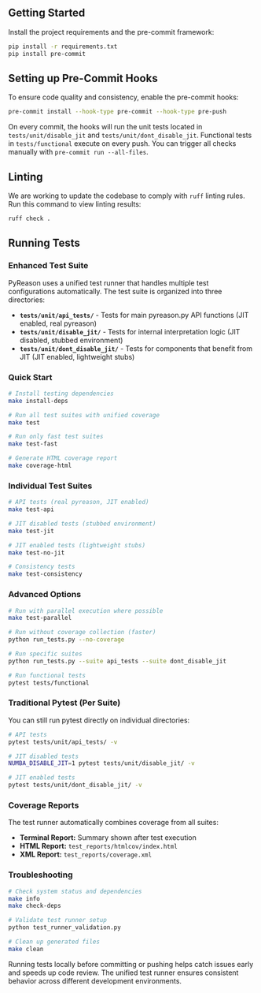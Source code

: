 
## Getting Started

Install the project requirements and the pre-commit framework:

```bash
pip install -r requirements.txt
pip install pre-commit
```

## Setting up Pre-Commit Hooks

To ensure code quality and consistency, enable the pre-commit hooks:

```bash
pre-commit install --hook-type pre-commit --hook-type pre-push
```

On every commit, the hooks will run the unit tests located in
`tests/unit/disable_jit` and `tests/unit/dont_disable_jit`. Functional tests in
`tests/functional` execute on every push. You can trigger all checks manually
with `pre-commit run --all-files`.

## Linting

We are working to update the codebase to comply with `ruff` linting rules. Run
this command to view linting results:

```bash
ruff check .
```

## Running Tests

### Enhanced Test Suite

PyReason uses a unified test runner that handles multiple test configurations automatically. The test suite is organized into three directories:

- **`tests/unit/api_tests/`** - Tests for main pyreason.py API functions (JIT enabled, real pyreason)
- **`tests/unit/disable_jit/`** - Tests for internal interpretation logic (JIT disabled, stubbed environment)
- **`tests/unit/dont_disable_jit/`** - Tests for components that benefit from JIT (JIT enabled, lightweight stubs)

### Quick Start

```bash
# Install testing dependencies
make install-deps

# Run all test suites with unified coverage
make test

# Run only fast test suites
make test-fast

# Generate HTML coverage report
make coverage-html
```

### Individual Test Suites

```bash
# API tests (real pyreason, JIT enabled)
make test-api

# JIT disabled tests (stubbed environment)
make test-jit

# JIT enabled tests (lightweight stubs)
make test-no-jit

# Consistency tests
make test-consistency
```

### Advanced Options

```bash
# Run with parallel execution where possible
make test-parallel

# Run without coverage collection (faster)
python run_tests.py --no-coverage

# Run specific suites
python run_tests.py --suite api_tests --suite dont_disable_jit

# Run functional tests
pytest tests/functional
```

### Traditional Pytest (Per Suite)

You can still run pytest directly on individual directories:

```bash
# API tests
pytest tests/unit/api_tests/ -v

# JIT disabled tests
NUMBA_DISABLE_JIT=1 pytest tests/unit/disable_jit/ -v

# JIT enabled tests
pytest tests/unit/dont_disable_jit/ -v
```

### Coverage Reports

The test runner automatically combines coverage from all suites:

- **Terminal Report:** Summary shown after test execution
- **HTML Report:** `test_reports/htmlcov/index.html`
- **XML Report:** `test_reports/coverage.xml`

### Troubleshooting

```bash
# Check system status and dependencies
make info
make check-deps

# Validate test runner setup
python test_runner_validation.py

# Clean up generated files
make clean
```

Running tests locally before committing or pushing helps catch issues early and speeds up code review. The unified test runner ensures consistent behavior across different development environments.
